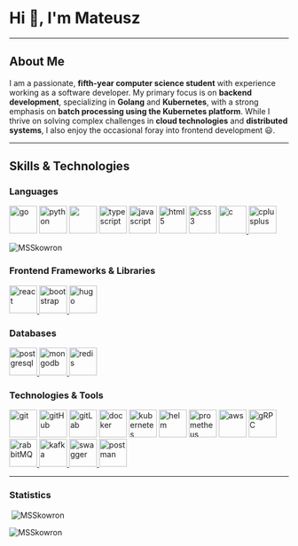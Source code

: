 <h1 align="left">Hi 👋, I'm Mateusz</h1>

<hr/>

<h2 align="left">About Me</h2>

I am a passionate, **fifth-year computer science student** with experience working as a software developer. My primary focus is on **backend development**, specializing in **Golang** and **Kubernetes**, with a strong emphasis on **batch processing using the Kubernetes platform**. While I thrive on solving complex challenges in **cloud technologies** and **distributed systems**, I also enjoy the occasional foray into frontend development 😃.

<hr/>

<h2 align="left">Skills & Technologies</h2>

<h3 align="left">Languages</h3>
<p align="left"> 
<a href="https://golang.org" target="_blank" rel="noreferrer"> <img src="https://icongr.am/devicon/go-original.svg?size=50&color=currentColor" alt="go" width="50" height="50"/></a>
<a href="https://www.python.org" target="_blank" rel="noreferrer"> <img src="https://icongr.am/devicon/python-original.svg?size=50&color=currentColor" alt="python" width="50" height="50"/></a>
<a href="https://www.java.com" target="_blank" rel="noreferrer"> <img src="https://icongr.am/devicon/java-original.svg?size=50&color=currentColor alt="java" width="50" height="50"/></a>
<a href="https://www.typescriptlang.org/" target="_blank" rel="noreferrer"> <img src="https://icongr.am/devicon/typescript-original.svg?size=50&color=currentColor" alt="typescript" width="50" height="50"/></a>
<a href="https://developer.mozilla.org/en-US/docs/Web/JavaScript" target="_blank" rel="noreferrer"> <img src="https://icongr.am/devicon/javascript-original.svg?size=50&color=currentColor" alt="javascript" width="50" height="50"/></a>
<a href="https://www.w3.org/html/" target="_blank" rel="noreferrer"> <img src="https://icongr.am/devicon/html5-original.svg?size=50&color=currentColor" alt="html5" width="50" height="50"/></a>
<a href="https://www.w3schools.com/css/" target="_blank" rel="noreferrer"> <img src="https://icongr.am/devicon/css3-original.svg?size=50&color=currentColor" alt="css3" width="50" height="50"/></a>  
<a href="https://www.cprogramming.com/" target="_blank" rel="noreferrer"> <img src="https://icongr.am/devicon/c-original.svg?size=50&color=currentColor" alt="c" width="50" height="50"/> </a>
<a href="https://www.w3schools.com/cpp/" target="_blank" rel="noreferrer"> <img src="https://icongr.am/devicon/cplusplus-original.svg?size=50&color=currentColor" alt="cplusplus" width="50" height="50"/> </a>
<p><img align="" src="https://github-readme-stats.vercel.app/api/top-langs?username=MSSkowron&show_icons=true&locale=en&layout=compact&hide=html,jupyter%20notebook" alt="MSSkowron" /></p>

<h3 align="left">Frontend Frameworks & Libraries</h3>
<a href="https://reactjs.org/" target="_blank" rel="noreferrer"> <img src="https://icongr.am/devicon/react-original.svg?size=50&color=currentColor" alt="react" width="50" height="50"/> </a>
<a href="https://getbootstrap.com/" target="_blank" rel="noreferrer"> <img src="https://cdn.jsdelivr.net/gh/devicons/devicon@latest/icons/bootstrap/bootstrap-original.svg" alt="bootstrap" width="50" height="50"/> </a>
<a href="https://gohugo.io/" target="_blank" rel="noreferrer"> <img src="https://cdn.jsdelivr.net/gh/devicons/devicon@latest/icons/hugo/hugo-original.svg" alt="hugo" width="50" height="50"/> </a>


<h3 align="left">Databases</h3>
<a href="https://www.postgresql.org" target="_blank" rel="noreferrer"> <img src="https://icongr.am/devicon/postgresql-original.svg?size=50&color=currentColor" alt="postgresql" width="50" height="50"/> </a>
<a href="https://www.mongodb.com/" target="_blank" rel="noreferrer"> <img src="https://icongr.am/devicon/mongodb-original.svg?size=50&color=currentColor" alt="mongodb" width="50" height="50"/> </a>
<a href="https://redis.io" target="_blank" rel="noreferrer"> <img src="https://icongr.am/devicon/redis-original.svg?size=50&color=currentColor" alt="redis" width="50" height="50"/> </a>

<h3 align="left">Technologies & Tools</h3>
<a href="https://git-scm.com/" target="_blank" rel="noreferrer"> <img src="https://icongr.am/devicon/git-original.svg?size=50&color=currentColor" alt="git" width="50" height="50"/></a>
<a href="https://github.com/" target="_blank" rel="noreferrer"> <img src="https://icongr.am/devicon/github-original.svg?size=50&color=currentColor" alt="gitHub" width="50" height="50"/></a>
<a href="https://gitlab.com/" target="_blank" rel="noreferrer"> <img src="https://icongr.am/devicon/gitlab-original.svg?size=50&color=currentColor" alt="gitLab" width="50" height="50"/></a>
<a href="https://www.docker.com/" target="_blank" rel="noreferrer"> <img src="https://icongr.am/devicon/docker-original.svg?size=50&color=currentColor" alt="docker" width="50" height="50"/></a>
<a href="https://kubernetes.io" target="_blank" rel="noreferrer"> <img src="https://www.vectorlogo.zone/logos/kubernetes/kubernetes-icon.svg" alt="kubernetes" width="50" height="50"/></a>
<a href="https://helm.sh/" target="_blank" rel="noreferrer"> <img src="https://cdn.jsdelivr.net/gh/devicons/devicon@latest/icons/helm/helm-original.svg" alt="helm" width="50" height="50"/></a>
<a href="https://prometheus.io/" target="_blank" rel="noreferrer"> <img src="https://cdn.jsdelivr.net/gh/devicons/devicon@latest/icons/prometheus/prometheus-original.svg" alt="prometheus" width="50" height="50"/></a>
<a href="https://aws.amazon.com" target="_blank" rel="noreferrer"> <img src="https://icongr.am/devicon/amazonwebservices-original.svg?size=50&color=currentColor" alt="aws" width="50" height="50"/></a>
<a href="https://grpc.io/" target="_blank" rel="noreferrer"> <img src="https://cdn.jsdelivr.net/gh/devicons/devicon@latest/icons/grpc/grpc-plain.svg" alt="gRPC" width="50" height="50"/></a>
<a href="https://www.rabbitmq.com" target="_blank" rel="noreferrer"> <img src="https://www.vectorlogo.zone/logos/rabbitmq/rabbitmq-icon.svg" alt="rabbitMQ" width="50" height="50"/> </a>
<a href="https://kafka.apache.org/" target="_blank" rel="noreferrer"> <img src="https://cdn.jsdelivr.net/gh/devicons/devicon@latest/icons/apachekafka/apachekafka-original.svg" alt="kafka" width="50" height="50"/> </a>
<a href="https://swagger.io/" target="_blank" rel="noreferrer"> <img src="https://cdn.jsdelivr.net/gh/devicons/devicon@latest/icons/swagger/swagger-original.svg" alt="swagger" width="50" height="50"/> </a>
<a href="https://www.postman.com/" target="_blank" rel="noreferrer"> <img src="https://cdn.jsdelivr.net/gh/devicons/devicon@latest/icons/postman/postman-original.svg" alt="postman" width="50" height="50"/> </a>

</p>

<hr/>

<h3 align="left">Statistics</h3>
<p>&nbsp;<img align="center" src="https://github-readme-stats.vercel.app/api?username=MSSkowron&show_icons=true&locale=en" alt="MSSkowron" /></p>
<p><img align="center" src="https://github-readme-streak-stats.herokuapp.com/?user=MSSkowron&" alt="MSSkowron" /></p>
